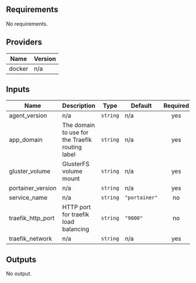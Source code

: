 <!-- BEGINNING OF PRE-COMMIT-TERRAFORM DOCS HOOK -->
## Requirements

No requirements.

## Providers

| Name | Version |
|------|---------|
| docker | n/a |

## Inputs

| Name | Description | Type | Default | Required |
|------|-------------|------|---------|:--------:|
| agent\_version | n/a | `string` | n/a | yes |
| app\_domain | The domain to use for the Traefik routing label | `string` | n/a | yes |
| gluster\_volume | GlusterFS volume mount | `string` | n/a | yes |
| portainer\_version | n/a | `string` | n/a | yes |
| service\_name | n/a | `string` | `"portainer"` | no |
| traefik\_http\_port | HTTP port for traefik load balancing | `string` | `"9000"` | no |
| traefik\_network | n/a | `string` | n/a | yes |

## Outputs

No output.

<!-- END OF PRE-COMMIT-TERRAFORM DOCS HOOK -->
